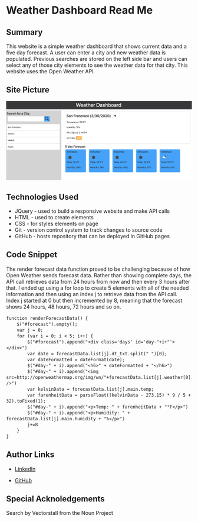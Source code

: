 # Weather Dashboard Read Me

## Summary

This website is a simple weather dashboard that shows current data and a five day forecast. A user can enter a city and new weather data is populated. Previous searches are stored on the left side bar and users can select any of those city elements to see the weather data for that city. This website uses the Open Weather API.


## Site Picture
![Site](./assets/images/weather-dash.png)


## Technologies Used
- JQuery - used to build a responsive website and make API calls
- HTML - used to create elements
- CSS - for styles elements on page
- Git - version control system to track changes to source code
- GitHub - hosts repository that can be deployed in GitHub pages

## Code Snippet

The render forecast data function proved to be challenging because of how Open Weather sends forecast data. Rather than showing complete days, the API call retrieves data from 24 hours from now and then every 3 hours after that. I ended up using a for loop to create 5 elements with all of the needed information and then using an index j to retrieve data from the API call. Index j started at 0 but then incremented by 8, meaning that the forecast shows 24 hours, 48 hours, 72 hours and so on.


```
function renderForecastData() {
    $("#forecast").empty();
    var j = 0;
    for (var i = 0; i < 5; i++) {
        $("#forecast").append("<div class='days' id='day-"+i+"'></div>")
        var date = forecastData.list[j].dt_txt.split(" ")[0];
        var dateFormatted = dateFormat(date);
        $("#day-" + i).append("<h6>" + dateFormatted + "</h6>")
        $("#day-" + i).append("<img src=http://openweathermap.org/img/wn/"+forecastData.list[j].weather[0].icon+".png />")
        var kelvinData = forecastData.list[j].main.temp;
        var farenheitData = parseFloat((kelvinData - 273.15) * 9 / 5 + 32).toFixed(1);
        $("#day-" + i).append("<p>Temp: " + farenheitData + "°F</p>")
        $("#day-" + i).append("<p>Humidity: " + forecastData.list[j].main.humidity + "%</p>")
        j+=8
    }
}
```

## Author Links
- [LinkedIn](https://www.linkedin.com/in/ana-medrano-fernandez/)

- [GitHub](https://github.com/analoo)

## Special Acknoledgements
Search by Vectorstall from the Noun Project